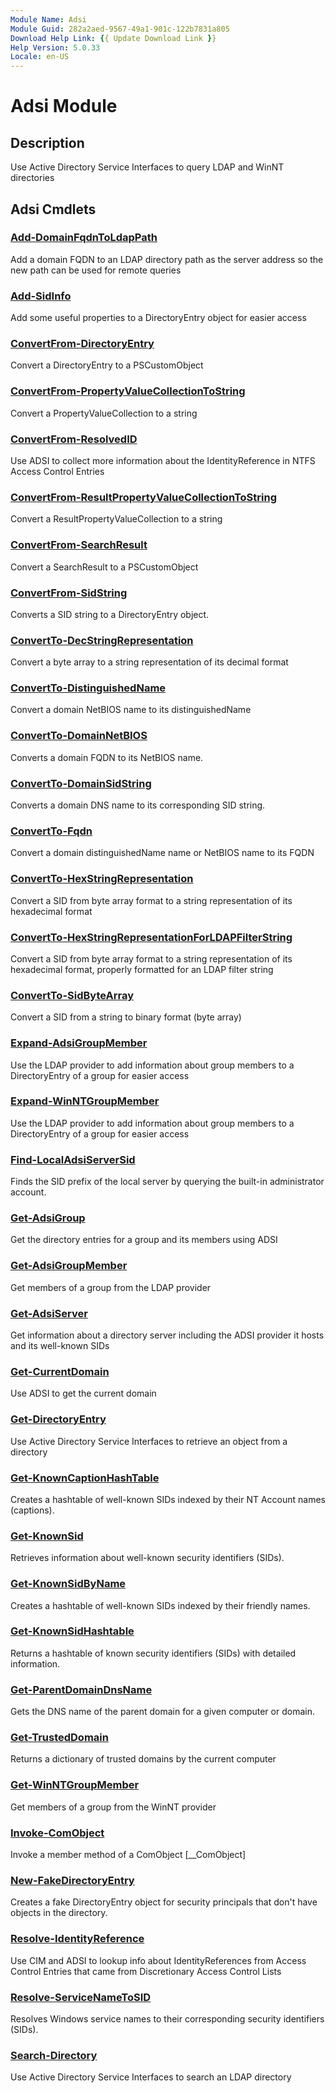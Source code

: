 ```yaml
---
Module Name: Adsi
Module Guid: 282a2aed-9567-49a1-901c-122b7831a805
Download Help Link: {{ Update Download Link }}
Help Version: 5.0.33
Locale: en-US
---
```


# Adsi Module
## Description
Use Active Directory Service Interfaces to query LDAP and WinNT directories

## Adsi Cmdlets
### [Add-DomainFqdnToLdapPath](docs\en-US/Add-DomainFqdnToLdapPath.md)
Add a domain FQDN to an LDAP directory path as the server address so the new path can be used for remote queries

### [Add-SidInfo](docs\en-US/Add-SidInfo.md)
Add some useful properties to a DirectoryEntry object for easier access

### [ConvertFrom-DirectoryEntry](docs\en-US/ConvertFrom-DirectoryEntry.md)
Convert a DirectoryEntry to a PSCustomObject

### [ConvertFrom-PropertyValueCollectionToString](docs\en-US/ConvertFrom-PropertyValueCollectionToString.md)
Convert a PropertyValueCollection to a string

### [ConvertFrom-ResolvedID](docs\en-US/ConvertFrom-ResolvedID.md)
Use ADSI to collect more information about the IdentityReference in NTFS Access Control Entries

### [ConvertFrom-ResultPropertyValueCollectionToString](docs\en-US/ConvertFrom-ResultPropertyValueCollectionToString.md)
Convert a ResultPropertyValueCollection to a string

### [ConvertFrom-SearchResult](docs\en-US/ConvertFrom-SearchResult.md)
Convert a SearchResult to a PSCustomObject

### [ConvertFrom-SidString](docs\en-US/ConvertFrom-SidString.md)
Converts a SID string to a DirectoryEntry object.

### [ConvertTo-DecStringRepresentation](docs\en-US/ConvertTo-DecStringRepresentation.md)
Convert a byte array to a string representation of its decimal format

### [ConvertTo-DistinguishedName](docs\en-US/ConvertTo-DistinguishedName.md)
Convert a domain NetBIOS name to its distinguishedName

### [ConvertTo-DomainNetBIOS](docs\en-US/ConvertTo-DomainNetBIOS.md)
Converts a domain FQDN to its NetBIOS name.

### [ConvertTo-DomainSidString](docs\en-US/ConvertTo-DomainSidString.md)
Converts a domain DNS name to its corresponding SID string.

### [ConvertTo-Fqdn](docs\en-US/ConvertTo-Fqdn.md)
Convert a domain distinguishedName name or NetBIOS name to its FQDN

### [ConvertTo-HexStringRepresentation](docs\en-US/ConvertTo-HexStringRepresentation.md)
Convert a SID from byte array format to a string representation of its hexadecimal format

### [ConvertTo-HexStringRepresentationForLDAPFilterString](docs\en-US/ConvertTo-HexStringRepresentationForLDAPFilterString.md)
Convert a SID from byte array format to a string representation of its hexadecimal format, properly formatted for an LDAP filter string

### [ConvertTo-SidByteArray](docs\en-US/ConvertTo-SidByteArray.md)
Convert a SID from a string to binary format (byte array)

### [Expand-AdsiGroupMember](docs\en-US/Expand-AdsiGroupMember.md)
Use the LDAP provider to add information about group members to a DirectoryEntry of a group for easier access

### [Expand-WinNTGroupMember](docs\en-US/Expand-WinNTGroupMember.md)
Use the LDAP provider to add information about group members to a DirectoryEntry of a group for easier access

### [Find-LocalAdsiServerSid](docs\en-US/Find-LocalAdsiServerSid.md)
Finds the SID prefix of the local server by querying the built-in administrator account.

### [Get-AdsiGroup](docs\en-US/Get-AdsiGroup.md)
Get the directory entries for a group and its members using ADSI

### [Get-AdsiGroupMember](docs\en-US/Get-AdsiGroupMember.md)
Get members of a group from the LDAP provider

### [Get-AdsiServer](docs\en-US/Get-AdsiServer.md)
Get information about a directory server including the ADSI provider it hosts and its well-known SIDs

### [Get-CurrentDomain](docs\en-US/Get-CurrentDomain.md)
Use ADSI to get the current domain

### [Get-DirectoryEntry](docs\en-US/Get-DirectoryEntry.md)
Use Active Directory Service Interfaces to retrieve an object from a directory

### [Get-KnownCaptionHashTable](docs\en-US/Get-KnownCaptionHashTable.md)
Creates a hashtable of well-known SIDs indexed by their NT Account names (captions).

### [Get-KnownSid](docs\en-US/Get-KnownSid.md)
Retrieves information about well-known security identifiers (SIDs).

### [Get-KnownSidByName](docs\en-US/Get-KnownSidByName.md)
Creates a hashtable of well-known SIDs indexed by their friendly names.

### [Get-KnownSidHashtable](docs\en-US/Get-KnownSidHashtable.md)
Returns a hashtable of known security identifiers (SIDs) with detailed information.

### [Get-ParentDomainDnsName](docs\en-US/Get-ParentDomainDnsName.md)
Gets the DNS name of the parent domain for a given computer or domain.

### [Get-TrustedDomain](docs\en-US/Get-TrustedDomain.md)
Returns a dictionary of trusted domains by the current computer

### [Get-WinNTGroupMember](docs\en-US/Get-WinNTGroupMember.md)
Get members of a group from the WinNT provider

### [Invoke-ComObject](docs\en-US/Invoke-ComObject.md)
Invoke a member method of a ComObject [__ComObject]

### [New-FakeDirectoryEntry](docs\en-US/New-FakeDirectoryEntry.md)
Creates a fake DirectoryEntry object for security principals that don't have objects in the directory.

### [Resolve-IdentityReference](docs\en-US/Resolve-IdentityReference.md)
Use CIM and ADSI to lookup info about IdentityReferences from Access Control Entries that came from Discretionary Access Control Lists

### [Resolve-ServiceNameToSID](docs\en-US/Resolve-ServiceNameToSID.md)
Resolves Windows service names to their corresponding security identifiers (SIDs).

### [Search-Directory](docs\en-US/Search-Directory.md)
Use Active Directory Service Interfaces to search an LDAP directory


